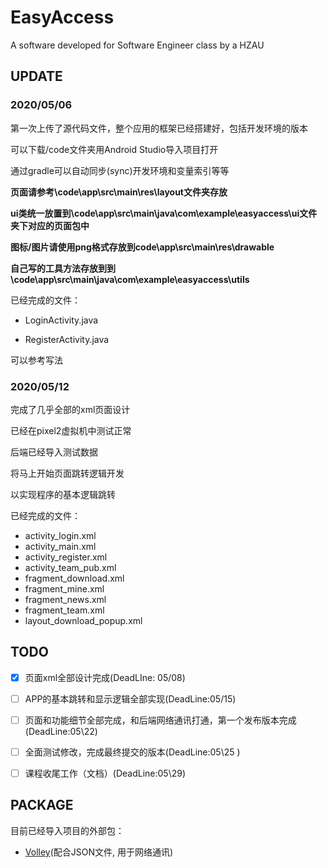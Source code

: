 # EasyAccess
A software developed for Software Engineer class by a HZAU 



## UPDATE

### 2020/05/06

第一次上传了源代码文件，整个应用的框架已经搭建好，包括开发环境的版本

可以下载/code文件夹用Android Studio导入项目打开

通过gradle可以自动同步(sync)开发环境和变量索引等等

**页面请参考\code\app\src\main\res\layout文件夹存放**

**ui类统一放置到\code\app\src\main\java\com\example\easyaccess\ui文件夹下对应的页面包中**

**图标/图片请使用png格式存放到code\app\src\main\res\drawable**

**自己写的工具方法存放到到\code\app\src\main\java\com\example\easyaccess\utils**

已经完成的文件：

- LoginActivity.java

- RegisterActivity.java

可以参考写法

### 2020/05/12

完成了几乎全部的xml页面设计

已经在pixel2虚拟机中测试正常

后端已经导入测试数据

将马上开始页面跳转逻辑开发

以实现程序的基本逻辑跳转

已经完成的文件：

- activity_login.xml
- activity_main.xml
- activity_register.xml
- activity_team_pub.xml
- fragment_download.xml
- fragment_mine.xml
- fragment_news.xml
- fragment_team.xml
- layout_download_popup.xml

## TODO

- [x] 页面xml全部设计完成(DeadLIne: 05/08)
- [ ] APP的基本跳转和显示逻辑全部实现(DeadLine:05/15)
- [ ] 页面和功能细节全部完成，和后端网络通讯打通，第一个发布版本完成(DeadLine:05\22)
- [ ] 全面测试修改，完成最终提交的版本(DeadLine:05\25 )
- [ ] 课程收尾工作（文档）(DeadLine:05\29)



## PACKAGE

目前已经导入项目的外部包：

- [Volley](https://github.com/google/volley)(配合JSON文件, 用于网络通讯)